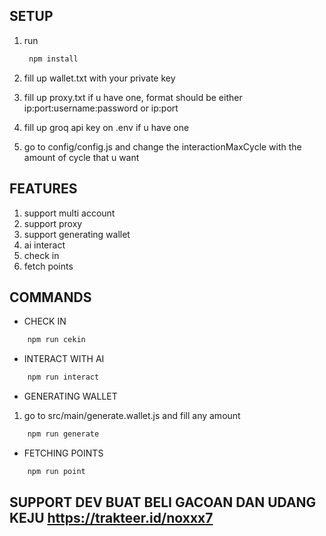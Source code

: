 ## SETUP

1. run
   ```bash
    npm install
   ```

3. fill up wallet.txt with your private key
4. fill up proxy.txt if u have one, format should be either ip:port:username:password or ip:port
5. fill up groq api key on .env if u have one
6. go to config/config.js and change the interactionMaxCycle with the amount of cycle that u want

## FEATURES

1. support multi account
2. support proxy
3. support generating wallet
4. ai interact
5. check in
6. fetch points

## COMMANDS

- CHECK IN

```bash
    npm run cekin
```

- INTERACT WITH AI

```bash
    npm run interact
```

- GENERATING WALLET

1. go to src/main/generate.wallet.js and fill any amount

```bash
    npm run generate
```

- FETCHING POINTS

```bash
    npm run point
```

## SUPPORT DEV BUAT BELI GACOAN DAN UDANG KEJU https://trakteer.id/noxxx7

